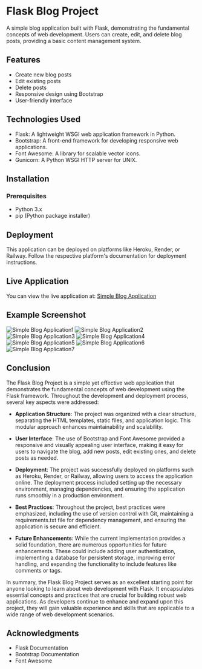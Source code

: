 # Flask Blog Project

A simple blog application built with Flask, demonstrating the fundamental concepts of web development. Users can create, edit, and delete blog posts, providing a basic content management system.

## Features

- Create new blog posts
- Edit existing posts
- Delete posts
- Responsive design using Bootstrap
- User-friendly interface

## Technologies Used

- Flask: A lightweight WSGI web application framework in Python.
- Bootstrap: A front-end framework for developing responsive web applications.
- Font Awesome: A library for scalable vector icons.
- Gunicorn: A Python WSGI HTTP server for UNIX.

## Installation

### Prerequisites

- Python 3.x
- pip (Python package installer)

## Deployment
This application can be deployed on platforms like Heroku, Render, or Railway. Follow the respective platform's documentation for deployment instructions.

## Live Application

You can view the live application at: [Simple Blog Application](https://simple-blog-application-r7lz.onrender.com)

## Example Screenshot
![Simple Blog Application1](https://github.com/user-attachments/assets/5ce22cde-96c1-46f6-b1c0-2797707efec0)
![Simple Blog Application2](https://github.com/user-attachments/assets/5e229afa-d713-4b24-82f4-f57b4c8c918a)
![Simple Blog Application3](https://github.com/user-attachments/assets/0cabdcf1-9698-4746-80bf-4b80e7121a66)
![Simple Blog Application4](https://github.com/user-attachments/assets/af9b63ae-d76c-4a30-9e88-5bf1b0a50157)
![Simple Blog Application5](https://github.com/user-attachments/assets/14a0b670-6879-44d4-b852-e53cced3f439)
![Simple Blog Application6](https://github.com/user-attachments/assets/ba9dce33-f9ed-46c8-ab8c-305072d603a2)
![Simple Blog Application7](https://github.com/user-attachments/assets/883ff269-6ed8-4ecf-bdac-e5b9e49fa9e4)

## Conclusion
The Flask Blog Project is a simple yet effective web application that demonstrates the fundamental concepts of web development using the Flask framework. Throughout the development and deployment process, several key aspects were addressed:

- **Application Structure**: The project was organized with a clear structure, separating the HTML templates, static files, and application logic. This modular approach enhances maintainability and scalability.

- **User Interface**: The use of Bootstrap and Font Awesome provided a responsive and visually appealing user interface, making it easy for users to navigate the blog, add new posts, edit existing ones, and delete posts as needed.

- **Deployment**: The project was successfully deployed on platforms such as Heroku, Render, or Railway, allowing users to access the application online. The deployment process included setting up the necessary environment, managing dependencies, and ensuring the application runs smoothly in a production environment.

- **Best Practices**: Throughout the project, best practices were emphasized, including the use of version control with Git, maintaining a requirements.txt file for dependency management, and ensuring the application is secure and efficient.

- **Future Enhancements**: While the current implementation provides a solid foundation, there are numerous opportunities for future enhancements. These could include adding user authentication, implementing a database for persistent storage, improving error handling, and expanding the functionality to include features like comments or tags.

In summary, the Flask Blog Project serves as an excellent starting point for anyone looking to learn about web development with Flask. It encapsulates essential concepts and practices that are crucial for building robust web applications. As developers continue to enhance and expand upon this project, they will gain valuable experience and skills that are applicable to a wide range of web development scenarios.

## Acknowledgments
- Flask Documentation
- Bootstrap Documentation
- Font Awesome
